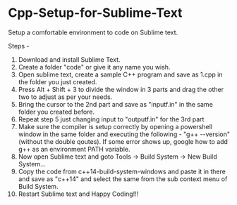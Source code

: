 # Cpp-Setup-for-Sublime-Text
Setup a comfortable environment to code on Sublime text.

Steps -
1. Download and install Sublime Text.
2. Create a folder "code" or give it any name you wish.
3. Open sublime text, create a sample C++ program and save as 1.cpp in the folder you just created.
4. Press Alt + Shift + 3 to divide the window in 3 parts and drag the other two to adjust as per your needs.
5. Bring the cursor to the 2nd part and save as "inputf.in" in the same folder you created before.
6. Repeat step 5 just changing input to "outputf.in" for the 3rd part
7. Make sure the compiler is setup correctly by opening a powershell window in the same folder and executing the following - "g++ --version" (without the double qoutes).
If some error shows up, google how to add g++ as an environment PATH variable.
8. Now open Sublime text and goto Tools -> Build System -> New Build System...
9. Copy the code from c++14-build-system-windows and paste it in there and save as "c++14" and select the same from the sub context menu of Build System.
10. Restart Sublime text and Happy Coding!!!
